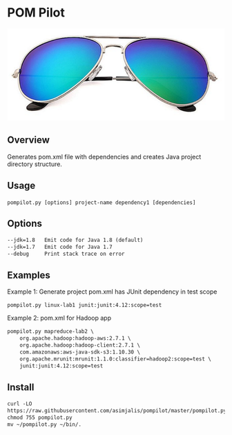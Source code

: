 
POM Pilot
=========

<img src="pompilot-image.png">

Overview
--------

Generates pom.xml file with dependencies and creates Java project
directory structure.

Usage
-----

    pompilot.py [options] project-name dependency1 [dependencies]

Options
-------

    --jdk=1.8   Emit code for Java 1.8 (default)
    --jdk=1.7   Emit code for Java 1.7
    --debug     Print stack trace on error

Examples
--------

Example 1: Generate project pom.xml has JUnit dependency in test scope

    pompilot.py linux-lab1 junit:junit:4.12:scope=test

Example 2: pom.xml for Hadoop app

    pompilot.py mapreduce-lab2 \
        org.apache.hadoop:hadoop-aws:2.7.1 \
        org.apache.hadoop:hadoop-client:2.7.1 \
        com.amazonaws:aws-java-sdk-s3:1.10.30 \
        org.apache.mrunit:mrunit:1.1.0:classifier=hadoop2:scope=test \
        junit:junit:4.12:scope=test

Install
-------

    curl -LO https://raw.githubusercontent.com/asimjalis/pompilot/master/pompilot.py
    chmod 755 pompilot.py
    mv ~/pompilot.py ~/bin/.

